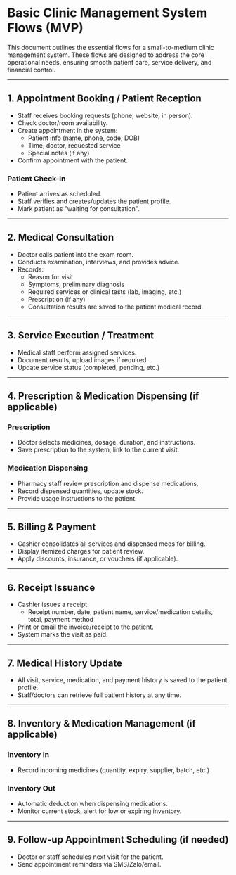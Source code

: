 # Basic Clinic Management System Flows (MVP)

This document outlines the essential flows for a small-to-medium clinic management system. These flows are designed to address the core operational needs, ensuring smooth patient care, service delivery, and financial control.

---

## 1. Appointment Booking / Patient Reception

- Staff receives booking requests (phone, website, in person).
- Check doctor/room availability.
- Create appointment in the system:
  - Patient info (name, phone, code, DOB)
  - Time, doctor, requested service
  - Special notes (if any)
- Confirm appointment with the patient.

### Patient Check-in

- Patient arrives as scheduled.
- Staff verifies and creates/updates the patient profile.
- Mark patient as "waiting for consultation".

---

## 2. Medical Consultation

- Doctor calls patient into the exam room.
- Conducts examination, interviews, and provides advice.
- Records:
  - Reason for visit
  - Symptoms, preliminary diagnosis
  - Required services or clinical tests (lab, imaging, etc.)
  - Prescription (if any)
  - Consultation results are saved to the patient medical record.

---

## 3. Service Execution / Treatment

- Medical staff perform assigned services.
- Document results, upload images if required.
- Update service status (completed, pending, etc.)

---

## 4. Prescription & Medication Dispensing (if applicable)

### Prescription

- Doctor selects medicines, dosage, duration, and instructions.
- Save prescription to the system, link to the current visit.

### Medication Dispensing

- Pharmacy staff review prescription and dispense medications.
- Record dispensed quantities, update stock.
- Provide usage instructions to the patient.

---

## 5. Billing & Payment

- Cashier consolidates all services and dispensed meds for billing.
- Display itemized charges for patient review.
- Apply discounts, insurance, or vouchers (if applicable).

---

## 6. Receipt Issuance

- Cashier issues a receipt:
  - Receipt number, date, patient name, service/medication details, total, payment method
- Print or email the invoice/receipt to the patient.
- System marks the visit as paid.

---

## 7. Medical History Update

- All visit, service, medication, and payment history is saved to the patient profile.
- Staff/doctors can retrieve full patient history at any time.

---

## 8. Inventory & Medication Management (if applicable)

### Inventory In

- Record incoming medicines (quantity, expiry, supplier, batch, etc.)

### Inventory Out

- Automatic deduction when dispensing medications.
- Monitor current stock, alert for low or expiring inventory.

---

## 9. Follow-up Appointment Scheduling (if needed)

- Doctor or staff schedules next visit for the patient.
- Send appointment reminders via SMS/Zalo/email.